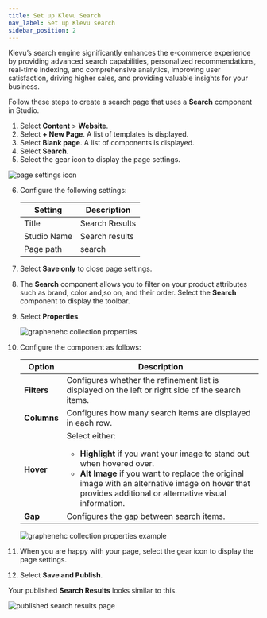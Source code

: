 ```yaml
---
title: Set up Klevu Search
nav_label: Set up Klevu search
sidebar_position: 2
---
```


Klevu’s search engine significantly enhances the e-commerce experience by providing advanced search capabilities, personalized recommendations, real-time indexing, and comprehensive analytics, improving user satisfaction, driving higher sales, and providing valuable insights for your business.

Follow these steps to create a search page that uses a **Search** component in Studio.

1. Select **Content** > **Website**.
2. Select **+ New Page**. A list of templates is displayed.
3. Select **Blank page**. A list of components is displayed.
4. Select **Search**.
5. Select the gear icon to display the page settings.

![page settings icon](/assets/cxsgearicon.png)

6. Configure the following settings:

    | Setting | Description |
    | --- | --- |
    | Title | Search Results |
    | Studio Name | Search results |
    | Page path | search |

7. Select **Save only** to close page settings.
8. The **Search** component allows you to filter on your product attributes such as brand, color and,so on, and their order. Select the **Search** component to display the toolbar. 
9. Select **Properties**.

    ![graphenehc collection properties](/assets/studio/graphenehc-properties.png)

10. Configure the component as follows:

    | Option | Description                                                                                                                                                                                                                                                                                                                                |
    | --- |--------------------------------------------------------------------------------------------------------------------------------------------------------------------------------------------------------------------------------------------------------------------------------------------------------------------------------------------|
    | **Filters** | Configures whether the refinement list is displayed on the left or right side of the search items.                                                                                                                                                                                                                                         |
    | **Columns** | Configures how many search items are displayed in each row.                                                                                                                                                                                                                                                                                |
    | **Hover** | Select either: <ul><li>**Highlight** if you want your image to stand out when hovered over.</li><li>**Alt Image** if you want to replace the original image with an alternative image on hover that provides additional or alternative visual information. |
    | **Gap** | Configures the gap between search items.                                                                                                                                                                                                                                                                                                   |

    ![graphenehc collection properties example](/assets/studio/graphenehc_properties_example.png)

11. When you are happy with your page, select the gear icon to display the page settings.
12. Select **Save and Publish**.

Your published **Search Results** looks similar to this.

![published search results page](/assets/studio/graphenehc_search_results.png)





